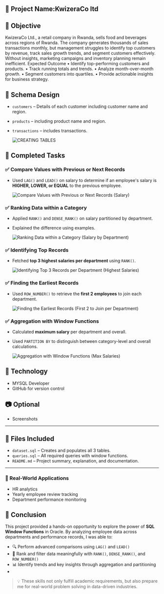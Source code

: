 ## 📂 Project Name:KwizeraCo ltd

## 🎯 Objective
KwizeraCo Ltd., a retail company in Rwanda, sells food and beverages across regions of Rwanda.
The company generates thousands of sales transactions monthly, but management struggles to identify top customers by revenue, track sales growth trends, and segment customers effectively. Without insights, marketing campaigns and inventory planning remain inefficient.
Expected Outcome
  •	Identify top-performing customers and products.
  • Track running totals and trends.
  •	Analyze month-over-month growth.
  •	Segment customers into quartiles.
  •	Provide actionable insights for business strategy.


## 🧱 Schema Design
- `customers` – Details of each customer including customer name  and region.
- `products` –   including product name  and region.
- `transactions` – includes transactions.

  ![CREATING TABLES](https://private-user-images.githubusercontent.com/124999593/494910499-829d270e-1761-4043-b0ed-c7e8301ad66b.png?jwt=eyJ0eXAiOiJKV1QiLCJhbGciOiJIUzI1NiJ9.eyJpc3MiOiJnaXRodWIuY29tIiwiYXVkIjoicmF3LmdpdGh1YnVzZXJjb250ZW50LmNvbSIsImtleSI6ImtleTUiLCJleHAiOjE3NTkwOTE1NzMsIm5iZiI6MTc1OTA5MTI3MywicGF0aCI6Ii8xMjQ5OTk1OTMvNDk0OTEwNDk5LTgyOWQyNzBlLTE3NjEtNDA0My1iMGVkLWM3ZTgzMDFhZDY2Yi5wbmc_WC1BbXotQWxnb3JpdGhtPUFXUzQtSE1BQy1TSEEyNTYmWC1BbXotQ3JlZGVudGlhbD1BS0lBVkNPRFlMU0E1M1BRSzRaQSUyRjIwMjUwOTI4JTJGdXMtZWFzdC0xJTJGczMlMkZhd3M0X3JlcXVlc3QmWC1BbXotRGF0ZT0yMDI1MDkyOFQyMDI3NTNaJlgtQW16LUV4cGlyZXM9MzAwJlgtQW16LVNpZ25hdHVyZT01NjFjNGE1NDJkNjViYjc4ZTJmNDJjMWRiYjU3ODNhODk0YTVkZDFiYmRlOTI0YjM1NDU0YTA5NzRlYWViNzhjJlgtQW16LVNpZ25lZEhlYWRlcnM9aG9zdCJ9.qbScxLq1lAWPgisFiXvMxA9R2216RwRbfr3KdnU3-Bo)


## 🧠 Completed Tasks

### ✅ Compare Values with Previous or Next Records
- Used `LAG()` and `LEAD()` on salary to determine if an employee's salary is **HIGHER, LOWER, or EQUAL** to the previous employee.

  ![Compare Values with Previous or Next Records (Salary)](https://github.com/user-attachments/assets/6f0f6b0e-41f2-44ae-9973-4221a4c0a085)


### ✅ Ranking Data within a Category
- Applied `RANK()` and `DENSE_RANK()` on salary partitioned by department.
- Explained the difference using examples.

  ![Ranking Data within a Category (Salary by Department)](https://github.com/user-attachments/assets/936de423-8729-4bf7-8bb4-b2088ca91283)


### ✅ Identifying Top Records
- Fetched **top 3 highest salaries per department** using `RANK()`.

  ![Identifying Top 3 Records per Department (Highest Salaries)](https://github.com/user-attachments/assets/49140648-7b26-4956-b6d3-33ddfa84c25c)


### ✅ Finding the Earliest Records
- Used `ROW_NUMBER()` to retrieve the **first 2 employees** to join each department.

  ![Finding the Earliest Records (First 2 to Join per Department)](https://github.com/user-attachments/assets/5e5dddee-f7d7-46d0-b492-93e60d2d6391)


### ✅ Aggregation with Window Functions
- Calculated **maximum salary** per department and overall.
- Used `PARTITION BY` to distinguish between category-level and overall calculations.

  ![Aggregation with Window Functions (Max Salaries)](https://github.com/user-attachments/assets/2a713f21-f148-4dce-be9e-ad090618641c)


## 🔧 Technology
-  MYSQL Developer
- GitHub for version control

## 📷 Optional
- Screenshots

---

## 📁 Files Included

- `dataset.sql` – Creates and populates all 3 tables.
- `queries.sql` – All required queries with window functions.
- `README.md` – Project summary, explanation, and documentation.

---

### 🧠 Real-World Applications
- HR analytics
- Yearly employee review tracking
- Department performance monitoring


## 🙌 Conclusion

This project provided a hands-on opportunity to explore the power of **SQL Window Functions** in Oracle. By analyzing employee data across departments and performance records, I was able to:

- 🔍 Perform advanced comparisons using `LAG()` and `LEAD()`
- 🧮 Rank and filter data meaningfully with `RANK()`, `DENSE_RANK()`, and `ROW_NUMBER()`
- 📊 Identify trends and key insights through aggregation and partitioning
- 
> 💡 These skills not only fulfill academic requirements, but also prepare me for real-world problem solving in data-driven industries.




